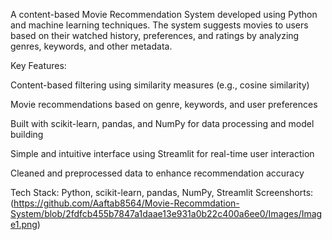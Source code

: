 A content-based Movie Recommendation System developed using Python and machine learning techniques. The system suggests movies to users based on their watched history, preferences, and ratings by analyzing genres, keywords, and other metadata.

Key Features:

Content-based filtering using similarity measures (e.g., cosine similarity)

Movie recommendations based on genre, keywords, and user preferences

Built with scikit-learn, pandas, and NumPy for data processing and model building

Simple and intuitive interface using Streamlit for real-time user interaction

Cleaned and preprocessed data to enhance recommendation accuracy

Tech Stack: Python, scikit-learn, pandas, NumPy, Streamlit
Screenshorts: 
(https://github.com/Aaftab8564/Movie-Recommdation-System/blob/2fdfcb455b7847a1daae13e931a0b22c400a6ee0/Images/Image1.png)
